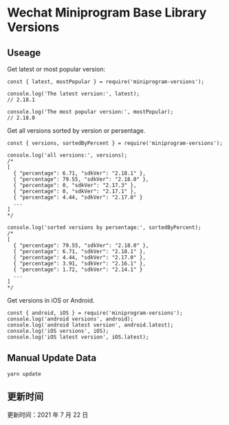 
# Wechat Miniprogram Base Library Versions

## Useage

Get latest or most popular version:

```;
const { latest, mostPopular } = require('miniprogram-versions');

console.log('The latest version:', latest);
// 2.18.1

console.log('The most popular version:', mostPopular);
// 2.18.0

```

Get all versions sorted by version or persentage.

```
const { versions, sortedByPercent } = require('miniprogram-versions');

console.log('all versions:', versions);
/*
[
  { "percentage": 6.71, "sdkVer": "2.18.1" },
  { "percentage": 79.55, "sdkVer": "2.18.0" },
  { "percentage": 0, "sdkVer": "2.17.3" },
  { "percentage": 0, "sdkVer": "2.17.1" },
  { "percentage": 4.44, "sdkVer": "2.17.0" }
  ...
]
*/

console.log('sorted versions by persentage:', sortedByPercent);
/*
[
  { "percentage": 79.55, "sdkVer": "2.18.0" },
  { "percentage": 6.71, "sdkVer": "2.18.1" },
  { "percentage": 4.44, "sdkVer": "2.17.0" },
  { "percentage": 3.91, "sdkVer": "2.16.1" },
  { "percentage": 1.72, "sdkVer": "2.14.1" }
  ...
]
*/
```

Get versions in iOS or Android.

```
const { android, iOS } = require('miniprogram-versions');
console.log('android versions', android);
console.log('android latest version', android.latest);
console.log('iOS versions', iOS);
console.log('iOS latest version', iOS.latest);
```

## Manual Update Data

```
yarn update
```

## 更新时间

更新时间：2021 年 7 月 22 日
